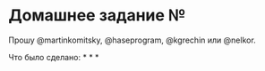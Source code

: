 # Домашнее задание №

Прошу @martinkomitsky, @haseprogram, @kgrechin или @nelkor.

Что было сделано:
*
*
*